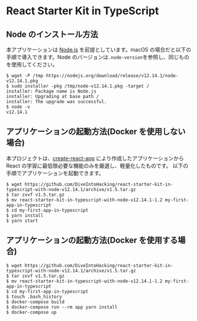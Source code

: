 # React Starter Kit in TypeScript

## Node のインストール方法

本アプリケーションは [Node.js](https://nodejs.org/) を前提としています。macOS の場合だと以下の手順で導入できます。Node のバージョンは`.node-version`を参照し、同じものを使用してください。

    $ wget -P /tmp https://nodejs.org/download/release/v12.14.1/node-v12.14.1.pkg
    $ sudo installer -pkg /tmp/node-v12.14.1.pkg -target /
    installer: Package name is Node.js
    installer: Upgrading at base path /
    installer: The upgrade was successful.
    $ node -v
    v12.14.1

## アプリケーションの起動方法(Docker を使用しない場合)

本プロジェクトは、[create-react-app](https://reactjs.org/docs/create-a-new-react-app.html) により作成したアプリケーションから React の学習に最低限必要な機能のみを厳選し、軽量化したものです。
以下の手順でアプリケーションを起動できます。

    $ wget https://github.com/DiveIntoHacking/react-starter-kit-in-typescript-with-node-v12.14.1/archive/v1.5.tar.gz
    $ tar zxvf v1.5.tar.gz
    $ mv react-starter-kit-in-typescript-with-node-v12.14.1-1.2 my-first-app-in-typescript
    $ cd my-first-app-in-typescript
    $ yarn install
    $ yarn start

## アプリケーションの起動方法(Docker を使用する場合)

    $ wget https://github.com/DiveIntoHacking/react-starter-kit-in-typescript-with-node-v12.14.1/archive/v1.5.tar.gz
    $ tar zxvf v1.5.tar.gz
    $ mv react-starter-kit-in-typescript-with-node-v12.14.1-1.2 my-first-app-in-typescript
    $ cd my-first-app-in-typescript
    $ touch .bash_history
    $ docker-compose build
    $ docker-compose run --rm app yarn install
    $ docker-compose up
